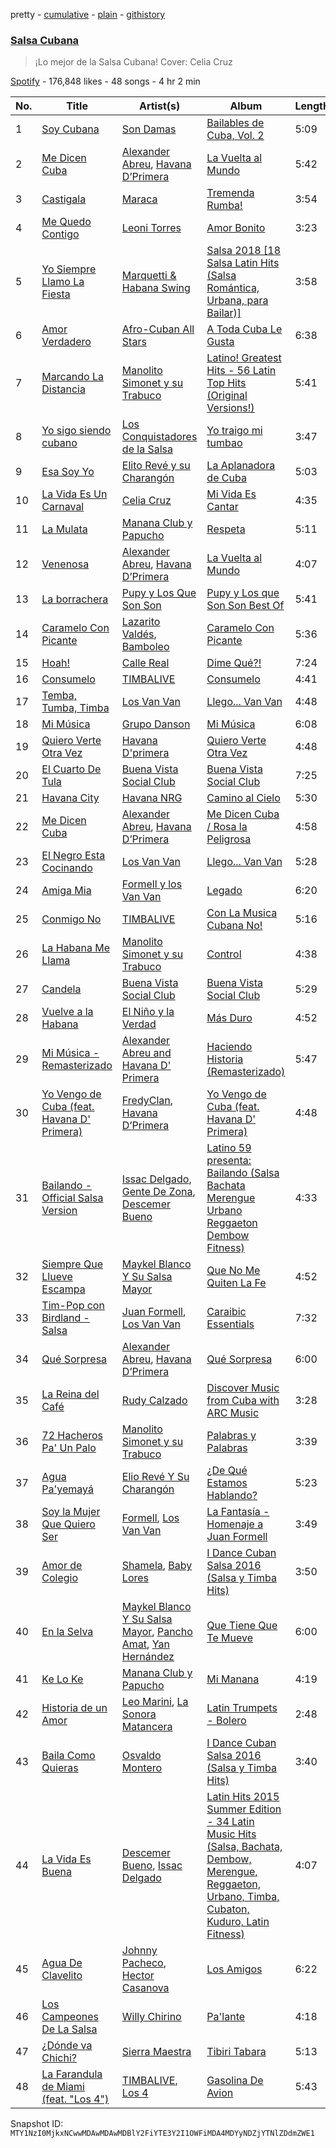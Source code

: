 pretty - [cumulative](/playlists/cumulative/37i9dQZF1DWVSSKiqqNKSC.md) - [plain](/playlists/plain/37i9dQZF1DWVSSKiqqNKSC) - [githistory](https://github.githistory.xyz/mackorone/spotify-playlist-archive/blob/main/playlists/plain/37i9dQZF1DWVSSKiqqNKSC)

### [Salsa Cubana](https://open.spotify.com/playlist/37i9dQZF1DWVSSKiqqNKSC)

> ¡Lo mejor de la Salsa Cubana! Cover: Celia Cruz

[Spotify](https://open.spotify.com/user/spotify) - 176,848 likes - 48 songs - 4 hr 2 min

| No. | Title | Artist(s) | Album | Length |
|---|---|---|---|---|
| 1 | [Soy Cubana](https://open.spotify.com/track/7trrKd0NJ6tGeLabz3068F) | [Son Damas](https://open.spotify.com/artist/60qGA95YCJPStxDgW1PoqM) | [Bailables de Cuba, Vol\. 2](https://open.spotify.com/album/6m7duIkPgcGsHwS5ijJaXX) | 5:09 |
| 2 | [Me Dicen Cuba](https://open.spotify.com/track/15l7UZDgI6PeFiaJkpYaAO) | [Alexander Abreu](https://open.spotify.com/artist/2YnskQkgb6kTSXh9YcNzgu), [Havana D’Primera](https://open.spotify.com/artist/05qiwKzU1RgkyqkEH1ZFlA) | [La Vuelta al Mundo](https://open.spotify.com/album/4YkbsY00dYjZj5wQmdfilG) | 5:42 |
| 3 | [Castigala](https://open.spotify.com/track/5X2uPHvhiKoR4YNRMdh3N6) | [Maraca](https://open.spotify.com/artist/6oF5lC04WNCwxLzLxbbH0d) | [Tremenda Rumba!](https://open.spotify.com/album/7g0XzXIwcd8C1De5aNDf39) | 3:54 |
| 4 | [Me Quedo Contigo](https://open.spotify.com/track/7vxc1a4aks0RqIbNhBYjlg) | [Leoni Torres](https://open.spotify.com/artist/1XXUv8GRyRqOXVuDwB5QaS) | [Amor Bonito](https://open.spotify.com/album/03qKkg0zLrtuOkRJD6MfNI) | 3:23 |
| 5 | [Yo Siempre Llamo La Fiesta](https://open.spotify.com/track/0Kx8QEE82QMZ8l5kXZkTot) | [Marquetti & Habana Swing](https://open.spotify.com/artist/11LSiCXg3ebj6QFUZ2tMN6) | [Salsa 2018 \[18 Salsa Latin Hits \(Salsa Romántica, Urbana, para Bailar\)\]](https://open.spotify.com/album/3CxYDrbk75cxiTQAb5Itji) | 3:58 |
| 6 | [Amor Verdadero](https://open.spotify.com/track/2qudLQVpY4JV1eq7ned5v1) | [Afro\-Cuban All Stars](https://open.spotify.com/artist/5cvnQ2gtwZraxeE99Y8aOg) | [A Toda Cuba Le Gusta](https://open.spotify.com/album/0rRl0T3bOxEI72TSRfeFmq) | 6:38 |
| 7 | [Marcando La Distancia](https://open.spotify.com/track/0txizV883uXWqJEyxxJHrp) | [Manolito Simonet y su Trabuco](https://open.spotify.com/artist/0Wd6h9C5ZYMexAYGM7BKwR) | [Latino! Greatest Hits \- 56 Latin Top Hits \(Original Versions!\)](https://open.spotify.com/album/0VSYBKZgle28fILiupe1Bv) | 5:41 |
| 8 | [Yo sigo siendo cubano](https://open.spotify.com/track/5wV8OYACz23M2UT08lYduq) | [Los Conquistadores de la Salsa](https://open.spotify.com/artist/39oLaa6dK1UDE6SNg5iY6W) | [Yo traigo mi tumbao](https://open.spotify.com/album/2u03xK1uViRBoKnac3eCGi) | 3:47 |
| 9 | [Esa Soy Yo](https://open.spotify.com/track/0M447oJEDm0pE8QDqbQlfi) | [Elito Revé y su Charangón](https://open.spotify.com/artist/2hIYHAObXRLZ2WVUJZ499Z) | [La Aplanadora de Cuba](https://open.spotify.com/album/4CnjucLyV7ybkjREEAXpvG) | 5:03 |
| 10 | [La Vida Es Un Carnaval](https://open.spotify.com/track/3Rjc14RoRucHhEWvv3W3xW) | [Celia Cruz](https://open.spotify.com/artist/2weA6hhVqTIN2gSn9PUB9U) | [Mi Vida Es Cantar](https://open.spotify.com/album/2clEi9iP3VkzZzkydAjFDA) | 4:35 |
| 11 | [La Mulata](https://open.spotify.com/track/6qxdJFgAJm3xJAd1msdNoW) | [Manana Club y Papucho](https://open.spotify.com/artist/4t2sviMc0Odp6WNgKg1icD) | [Respeta](https://open.spotify.com/album/4xTtfBZZN4WKhg2ZImTEgN) | 5:11 |
| 12 | [Venenosa](https://open.spotify.com/track/0BAQ2NB5guuQs5fr1L2elE) | [Alexander Abreu](https://open.spotify.com/artist/2YnskQkgb6kTSXh9YcNzgu), [Havana D’Primera](https://open.spotify.com/artist/05qiwKzU1RgkyqkEH1ZFlA) | [La Vuelta al Mundo](https://open.spotify.com/album/4YkbsY00dYjZj5wQmdfilG) | 4:07 |
| 13 | [La borrachera](https://open.spotify.com/track/6j9DqgqLwLFSEmK4gWs7NY) | [Pupy y Los Que Son Son](https://open.spotify.com/artist/69rb3HVHXHjBhiJbAmLjZH) | [Pupy y Los que Son Son Best Of](https://open.spotify.com/album/0l0CJFqNupdBgwV8m9xLwi) | 5:41 |
| 14 | [Caramelo Con Picante](https://open.spotify.com/track/1LOTPsUy1m5XRB6iplC2ns) | [Lazarito Valdés](https://open.spotify.com/artist/1yft8LK8eazl4knHB4zi0s), [Bamboleo](https://open.spotify.com/artist/0RLtwSikzOlGO14oOqYlW4) | [Caramelo Con Picante](https://open.spotify.com/album/2obdmB6edFmMSm6whJR6m1) | 5:36 |
| 15 | [Hoah!](https://open.spotify.com/track/7zfbgpVyknaQKICr0HWkpQ) | [Calle Real](https://open.spotify.com/artist/2e6cE2efCe83qgcAd8mlWU) | [Dime Qué?!](https://open.spotify.com/album/4JXh7CwYOE9nRILsVmefYp) | 7:24 |
| 16 | [Consumelo](https://open.spotify.com/track/5ZHl4CqFicHJWkUrt8nQST) | [TIMBALIVE](https://open.spotify.com/artist/5skRgtmxRx7ukwds6UlS7R) | [Consumelo](https://open.spotify.com/album/6XOseemDLPmUA7LwM6XSb1) | 4:41 |
| 17 | [Temba, Tumba, Timba](https://open.spotify.com/track/621LLhcTYkEbt1fwJuSdWi) | [Los Van Van](https://open.spotify.com/artist/4B5PkQ1wMjo1siTN9yD9Ds) | [Llego..\. Van Van](https://open.spotify.com/album/39Bn2tQqMTFkJvPPPKkiwW) | 4:48 |
| 18 | [Mi Música](https://open.spotify.com/track/16WC29An2oh5cLWveO9HpD) | [Grupo Danson](https://open.spotify.com/artist/3jDjCkIGthiTkbp7uWMe8R) | [Mi Música](https://open.spotify.com/album/6885J4w1iaRdZbs8Ol4Zzs) | 6:08 |
| 19 | [Quiero Verte Otra Vez](https://open.spotify.com/track/6BsQn0pSEpiGvJOwdRQjxx) | [Havana D'primera](https://open.spotify.com/artist/5Y8dq9whdlog1KEay1JxpO) | [Quiero Verte Otra Vez](https://open.spotify.com/album/4862dwA64dtiFt42ezMima) | 4:48 |
| 20 | [El Cuarto De Tula](https://open.spotify.com/track/0NkBKaWhqR1KN67bUPlvYp) | [Buena Vista Social Club](https://open.spotify.com/artist/11kBu957KTYoAltZHDm8gW) | [Buena Vista Social Club](https://open.spotify.com/album/2Upqk0mMh9OMIVSj9F8Xzw) | 7:25 |
| 21 | [Havana City](https://open.spotify.com/track/6yYNnSuF2xbCpWq7yPq8KF) | [Havana NRG](https://open.spotify.com/artist/0NQisvahSHRFSfnUN0DYmp) | [Camino al Cielo](https://open.spotify.com/album/72Tes06RKTTqOuImJivudD) | 5:30 |
| 22 | [Me Dicen Cuba](https://open.spotify.com/track/2AMQZ5IupHljTDOH44Nx2s) | [Alexander Abreu](https://open.spotify.com/artist/2YnskQkgb6kTSXh9YcNzgu), [Havana D’Primera](https://open.spotify.com/artist/05qiwKzU1RgkyqkEH1ZFlA) | [Me Dicen Cuba / Rosa la Peligrosa](https://open.spotify.com/album/0OBXMlPSCxqZr4fQTcI5aN) | 4:58 |
| 23 | [El Negro Esta Cocinando](https://open.spotify.com/track/0id4prYPcy8PkGkbWy4bcP) | [Los Van Van](https://open.spotify.com/artist/4B5PkQ1wMjo1siTN9yD9Ds) | [Llego..\. Van Van](https://open.spotify.com/album/39Bn2tQqMTFkJvPPPKkiwW) | 5:28 |
| 24 | [Amiga Mia](https://open.spotify.com/track/3bpJ7IwjJtyTIf6clZ9GUl) | [Formell y los Van Van](https://open.spotify.com/artist/7CyI9iSxzxeZssDSrQv8Z4) | [Legado](https://open.spotify.com/album/1zkrBmI2CMM3z3fGoZVReP) | 6:20 |
| 25 | [Conmigo No](https://open.spotify.com/track/6kkjqIw1fPYS5XbyJwrrn4) | [TIMBALIVE](https://open.spotify.com/artist/5skRgtmxRx7ukwds6UlS7R) | [Con La Musica Cubana No!](https://open.spotify.com/album/64vi5EfQ0TYLVbcRYSmUFl) | 5:16 |
| 26 | [La Habana Me Llama](https://open.spotify.com/track/1oAWP8Ww5WyqX5ksP504d5) | [Manolito Simonet y su Trabuco](https://open.spotify.com/artist/0Wd6h9C5ZYMexAYGM7BKwR) | [Control](https://open.spotify.com/album/5vdwN2VsPyxqLlOOP1Q6MW) | 4:38 |
| 27 | [Candela](https://open.spotify.com/track/5FEbJEYluldTJNZOeAahlC) | [Buena Vista Social Club](https://open.spotify.com/artist/11kBu957KTYoAltZHDm8gW) | [Buena Vista Social Club](https://open.spotify.com/album/2Upqk0mMh9OMIVSj9F8Xzw) | 5:29 |
| 28 | [Vuelve a la Habana](https://open.spotify.com/track/7wG9JSSlEv2fs4D2OkGVYw) | [El Niño y la Verdad](https://open.spotify.com/artist/5iarY4wc4dUF6b4SbDT95n) | [Más Duro](https://open.spotify.com/album/3zR9fk3CXln9qMLVMrJyK6) | 4:52 |
| 29 | [Mi Música \- Remasterizado](https://open.spotify.com/track/24hmqfTZpZ1xEb21qmOqFL) | [Alexander Abreu and Havana D' Primera](https://open.spotify.com/artist/6SE3JOfUEXlxp0iUKzzLLI) | [Haciendo Historia \(Remasterizado\)](https://open.spotify.com/album/37Yk5kqjN3pCFURxP1NQ2W) | 5:47 |
| 30 | [Yo Vengo de Cuba \(feat\. Havana D' Primera\)](https://open.spotify.com/track/2Tq5qXd9wmX2dxE69EV8od) | [FredyClan](https://open.spotify.com/artist/1rsRdI8sk9RqrfdPzLqmWE), [Havana D’Primera](https://open.spotify.com/artist/05qiwKzU1RgkyqkEH1ZFlA) | [Yo Vengo de Cuba \(feat\. Havana D' Primera\)](https://open.spotify.com/album/2rvfJUNyzz6JrSdqgHZGi6) | 4:48 |
| 31 | [Bailando \- Official Salsa Version](https://open.spotify.com/track/2OGNgRsvLuSHTUUkrrgc0R) | [Issac Delgado](https://open.spotify.com/artist/2NssDL7cTwvfQm01xvepBQ), [Gente De Zona](https://open.spotify.com/artist/2cy1zPcrFcXAJTP0APWewL), [Descemer Bueno](https://open.spotify.com/artist/5luyt0SUvGkDMY4ILP6Qhl) | [Latino 59 presenta: Bailando \(Salsa Bachata Merengue Urbano Reggaeton Dembow Fitness\)](https://open.spotify.com/album/139XPhRru8lBDs5EYq4yWU) | 4:33 |
| 32 | [Siempre Que Llueve Escampa](https://open.spotify.com/track/3fONdtONtbQa2hSzO3IPy1) | [Maykel Blanco Y Su Salsa Mayor](https://open.spotify.com/artist/20dWMesxpdRWQifq11soyp) | [Que No Me Quiten La Fe](https://open.spotify.com/album/2sEl8IoAugga3uLHqitoW2) | 4:52 |
| 33 | [Tim\-Pop con Birdland \- Salsa](https://open.spotify.com/track/5h2VronAZ5qXXp3I6M192z) | [Juan Formell](https://open.spotify.com/artist/38gBx8oVL6C3AuLTz9ml27), [Los Van Van](https://open.spotify.com/artist/4B5PkQ1wMjo1siTN9yD9Ds) | [Caraibic Essentials](https://open.spotify.com/album/3atzGY9z0KKsuqclooRsyz) | 7:32 |
| 34 | [Qué Sorpresa](https://open.spotify.com/track/5D2iEMBHykpE1BE7V6cDFX) | [Alexander Abreu](https://open.spotify.com/artist/2YnskQkgb6kTSXh9YcNzgu), [Havana D’Primera](https://open.spotify.com/artist/05qiwKzU1RgkyqkEH1ZFlA) | [Qué Sorpresa](https://open.spotify.com/album/5R00tENfLRFZWUJIjs65sn) | 6:00 |
| 35 | [La Reina del Café](https://open.spotify.com/track/2ShiboaPX0z7DKswAs78WS) | [Rudy Calzado](https://open.spotify.com/artist/55SpWdkjLvDiH67u0gct8k) | [Discover Music from Cuba with ARC Music](https://open.spotify.com/album/69vS5OTZwOm65PNxJ28gyP) | 3:28 |
| 36 | [72 Hacheros Pa' Un Palo](https://open.spotify.com/track/0TrY3m2S9hlj0FnUa3WhOw) | [Manolito Simonet y su Trabuco](https://open.spotify.com/artist/0Wd6h9C5ZYMexAYGM7BKwR) | [Palabras y Palabras](https://open.spotify.com/album/7BlD9VgQD5CB5dFpAKeHGa) | 3:39 |
| 37 | [Agua Pa'yemayá](https://open.spotify.com/track/5IAyGQsiGj4AkCIjetvVsu) | [Elio Revé Y Su Charangón](https://open.spotify.com/artist/7uHBq0hEAmxGsqZfyqQAxf) | [¿De Qué Estamos Hablando?](https://open.spotify.com/album/1rxujYMjuCYbaiU3AWFNQy) | 5:23 |
| 38 | [Soy la Mujer Que Quiero Ser](https://open.spotify.com/track/2jufa5OBjDgsJC9LekL7tJ) | [Formell](https://open.spotify.com/artist/0ENlBC7kpeEJt2WZbcZvP5), [Los Van Van](https://open.spotify.com/artist/4B5PkQ1wMjo1siTN9yD9Ds) | [La Fantasía \- Homenaje a Juan Formell](https://open.spotify.com/album/1dkaWick14ebmlps2pGNmx) | 3:49 |
| 39 | [Amor de Colegio](https://open.spotify.com/track/5iL0uFVH2Tbs0va98alaim) | [Shamela](https://open.spotify.com/artist/4WTzL7Drkcq6YzOwhSE9Dj), [Baby Lores](https://open.spotify.com/artist/5xRtCPL9lt9Gp1HP4JhAkl) | [I Dance Cuban Salsa 2016 \(Salsa y Timba Hits\)](https://open.spotify.com/album/1dmWElr6x3DcO1HUJ5rODz) | 3:50 |
| 40 | [En la Selva](https://open.spotify.com/track/76jLXfMGQ7oiNnfnGs4hNR) | [Maykel Blanco Y Su Salsa Mayor](https://open.spotify.com/artist/20dWMesxpdRWQifq11soyp), [Pancho Amat](https://open.spotify.com/artist/4nNIru8Pttv2VV9lp8eo4r), [Yan Hernández](https://open.spotify.com/artist/5xf8b3arxWNcgRQR3pEGQE) | [Que Tiene Que Te Mueve](https://open.spotify.com/album/2Pyrt9J4FuEFe8Ks2rSq6P) | 6:00 |
| 41 | [Ke Lo Ke](https://open.spotify.com/track/3raQV7wSnfQJgDR8dQHhuB) | [Manana Club y Papucho](https://open.spotify.com/artist/4t2sviMc0Odp6WNgKg1icD) | [Mi Manana](https://open.spotify.com/album/44RPF43C1utCGmPBkLO7YO) | 4:19 |
| 42 | [Historia de un Amor](https://open.spotify.com/track/5YkbsYoT60QOccHeKbDnUY) | [Leo Marini](https://open.spotify.com/artist/3Y5vifXLGyyHfY99BH73Ld), [La Sonora Matancera](https://open.spotify.com/artist/01p7Homi0d4XxZ06f2NYYD) | [Latin Trumpets \- Bolero](https://open.spotify.com/album/3E15XVDoZD3HO4rmbxN27K) | 2:48 |
| 43 | [Baila Como Quieras](https://open.spotify.com/track/6dh7v5qe0PMvVmzqRbrAAM) | [Osvaldo Montero](https://open.spotify.com/artist/1tNERHfUhWrvExqCt66rw6) | [I Dance Cuban Salsa 2016 \(Salsa y Timba Hits\)](https://open.spotify.com/album/1dmWElr6x3DcO1HUJ5rODz) | 3:40 |
| 44 | [La Vida Es Buena](https://open.spotify.com/track/5gnGvvDGNXYZyzGSt6uEdD) | [Descemer Bueno](https://open.spotify.com/artist/5luyt0SUvGkDMY4ILP6Qhl), [Issac Delgado](https://open.spotify.com/artist/2NssDL7cTwvfQm01xvepBQ) | [Latin Hits 2015 Summer Edition \- 34 Latin Music Hits \(Salsa, Bachata, Dembow, Merengue, Reggaeton, Urbano, Timba, Cubaton, Kuduro, Latin Fitness\)](https://open.spotify.com/album/2D2ymh4Ugd4l9MQRCOWKVB) | 4:07 |
| 45 | [Agua De Clavelito](https://open.spotify.com/track/7I9d2fIkGK7r4Wjv4p2EJW) | [Johnny Pacheco](https://open.spotify.com/artist/09947uhj2ZwU9mFXK5v50o), [Hector Casanova](https://open.spotify.com/artist/1xAyYU2KQcA4QaNvVqVdu4) | [Los Amigos](https://open.spotify.com/album/79pbn3RdGDpThPwyZ6PB7g) | 6:22 |
| 46 | [Los Campeones De La Salsa](https://open.spotify.com/track/4Ii4Fk8ylnGcPn0zQ8WIdB) | [Willy Chirino](https://open.spotify.com/artist/4dvonCK12HCv1UUryzRppO) | [Pa'lante](https://open.spotify.com/album/5iphNcNTNLbwxGKmEnlVu3) | 4:18 |
| 47 | [¿Dónde va Chichi?](https://open.spotify.com/track/5DPfEdyjJpt1PpFOKSAcW3) | [Sierra Maestra](https://open.spotify.com/artist/04azg2bFlSz46nOe03VY2w) | [Tibiri Tabara](https://open.spotify.com/album/7zmnzispQ0hGww56bg7kMX) | 5:13 |
| 48 | [La Farandula de Miami \(feat\. "Los 4"\)](https://open.spotify.com/track/4O2n55oM8HNE2UnHaZYo5h) | [TIMBALIVE](https://open.spotify.com/artist/5skRgtmxRx7ukwds6UlS7R), [Los 4](https://open.spotify.com/artist/4HIOOPiZCJm2MPRU8Cs4MK) | [Gasolina De Avion](https://open.spotify.com/album/4uY0bTNz6Li54utdva66SI) | 5:43 |

Snapshot ID: `MTY1NzI0MjkxNCwwMDAwMDAwMDBlY2FiYTE3Y2I1OWFiMDA4MDYyNDZjYTNlZDdmZWE1`

